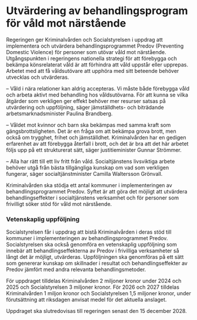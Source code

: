# Utvärdering av behandlingsprogram för våld mot närstående

Regeringen ger Kriminalvården och Socialstyrelsen i uppdrag att implementera och utvärdera behandlingsprogrammet Predov (Preventing Domestic Violence) för personer som utövar våld mot närstående. Utgångspunkten i regeringens nationella strategi för att förebygga och bekämpa könsrelaterat våld är att förhindra att våld uppstår eller upprepas. Arbetet med att få våldsutövare att upphöra med sitt beteende behöver utvecklas och utvärderas.

– Våld i nära relationer kan aldrig accepteras. Vi måste både förebygga våld och arbeta aktivt med behandling hos våldsutövarna. För att kunna se vilka åtgärder som verkligen ger effekt behöver mer resurser satsas på utvärdering och uppföljning, säger jämställdhets- och biträdande arbetsmarknadsminister Paulina Brandberg.

– Våldet mot kvinnor och barn ska bekämpas med samma kraft som gängsbrottsligheten. Det är en fråga om att bekämpa grova brott, men också om trygghet, frihet och jämställdhet. Kriminalvården har en gedigen erfarenhet av att förebygga återfall i brott, och det är bra att det här arbetet följs upp på ett strukturerat sätt, säger justitieminister Gunnar Strömmer.

– Alla har rätt till ett liv fritt från våld. Socialtjänstens livsviktiga arbete behöver utgå från bästa tillgängliga kunskap om vad som verkligen fungerar, säger socialtjänstminister Camilla Waltersson Grönvall.

Kriminalvården ska stödja ett antal kommuner i implementeringen av behandlingsprogrammet Predov. Syftet är att göra det möjligt att utvärdera behandlingseffekter i socialtjänstens verksamhet och för personer som frivilligt söker stöd för våld mot närstående.

### Vetenskaplig uppföljning

Socialstyrelsen får i uppdrag att bistå Kriminalvården i deras stöd till kommuner i implementeringen av behandlingsprogrammet Predov. Socialstyrelsen ska också genomföra en vetenskaplig uppföljning som innebär att behandlingseffekterna av Predov i frivilliga verksamheter så långt det är möjligt, utvärderas. Uppföljningen ska genomföras på ett sätt som genererar kunskap om skillnader i resultat och behandlingseffekter av Predov jämfört med andra relevanta behandlingsmetoder.

För uppdraget tilldelas Kriminalvården 2 miljoner kronor under 2024 och 2025 och Socialstyrelsen 3 miljoner kronor. För 2026 och 2027 tilldelas Kriminalvården 1 miljon kronor och Socialstyrelsen 1,5 miljoner kronor, under förutsättning att riksdagen anvisat medel för det aktuella anslaget.

Uppdraget ska slutredovisas till regeringen senast den 15 december 2028.
